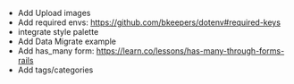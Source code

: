 - Add Upload images
- Add required envs: https://github.com/bkeepers/dotenv#required-keys
- integrate style palette
- Add Data Migrate example
- Add has_many form: https://learn.co/lessons/has-many-through-forms-rails
- Add tags/categories
